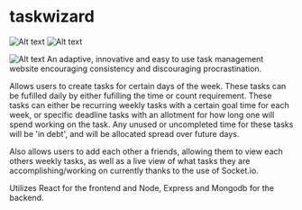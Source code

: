 # taskwizard
![Alt text](https://img.shields.io/github/last-commit/eding888/taskwizard/main)
![Alt text](https://img.shields.io/librariesio/github/eding888/taskwizard/main)

![Alt text](https://i.ibb.co/5F9p1T9/logo-no-background.png)
An adaptive, innovative and easy to use task management website encouraging consistency and discouraging procrastination.

Allows users to create tasks for certain days of the week. These tasks can be fufilled daily by either fufilling the time or count requirement. These tasks can either be recurring weekly tasks with a certain goal time for each week, or specific deadline tasks with an allotment for how long one will spend working on the task. Any unused or uncompleted time for these tasks will be 'in debt', and will be allocated spread over future days.

Also allows users to add each other a friends, allowing them to view each others weekly tasks, as well as a live view of what tasks they are accomplishing/working on currently thanks to the use of Socket.io.

Utilizes React for the frontend and Node, Express and Mongodb for the backend.
